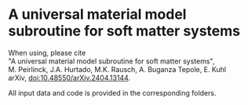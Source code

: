# A universal material model subroutine for soft matter systems
When using, please cite  
"A universal material model subroutine for soft matter systems",  
M. Peirlinck, J.A. Hurtado, M.K. Rausch, A. Buganza Tepole, E. Kuhl  
arXiv, [doi:10.48550/arXiv.2404.13144](https://doi.org/10.48550/arXiv.2404.13144).

All input data and code is provided in the corresponding folders.
